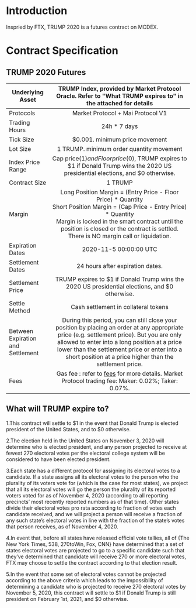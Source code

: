 # Introduction
Inspried by FTX, TRUMP 2020 is a futures contract on MCDEX.


# Contract Specification 

## TRUMP 2020 Futures

| Underlying Asset  | TRUMP Index, provided by Market Protocol Oracle. Refer to "What TRUMP expires to" in the attached for details     | 
| -------------            |:-------------: |
| Protocols                | Market Protocol + Mai Protocol V1 |
| Trading Hours            | 24h * 7 days         |  
| Tick Size                | $0.001. minimum price movement |   
| Lot Size                 | 1 TRUMP. minimum order quantity movement |
| Index Price Range        | Cap price($1) and Floor price($0), TRUMP expires to $1 if Donald Trump wins the 2020 US presidential elections, and $0 otherwise.        | 
| Contract Size            |      1 TRUMP         |   
| Margin                   |      Long Position Margin = (Entry Price - Floor Price) * Quantity<br/>Short Position Margin = (Cap Price - Entry Price) * Quantity<br/>Margin is locked in the smart contract until the position is closed or the contract is settled.<br/>There is NO margin call or liquidation.       |  
| Expiration Dates         |  2020-11-5 00:00:00 UTC  |    
| Settlement Dates         |   24 hours after expiration dates.          |
| Settlement Price         |   TRUMP expires to $1 if Donald Trump wins the 2020 US presidential elections, and $0 otherwise.             | 
| Settle Method            |   Cash settlement in collateral tokens      |  
| Between Expiration and Settlement | During this period, you can still close your position by placing an order at any appropriate price (e.g. settlement price). But you are only allowed to enter into a long position at a price lower than the settlement price or enter into a short position at a price higher than the settlement price. |
| Fees                     |   Gas fee : refer to [fees](fees.md) for more details.           Market Protocol trading fee: Maker: 0.02%; Taker: 0.07%. |   

## What will TRUMP expire to?
1.This contract will settle to $1 in the event that Donald Trump is elected president of the United States, and to $0 otherwise.

2.The election held in the United States on November 3, 2020 will determine who is elected president, and any person projected to receive at fewest 270 electoral votes per the electoral college system will be considered to have been elected president. 

3.Each state has a different protocol for assigning its electoral votes to a candidate. If a state assigns all its electoral votes to the person who the plurality of its voters vote for (which is the case for most states), we project that all its electoral votes will go the person the plurality of its reported voters voted for as of November 4, 2020 (according to all reporting precincts’ most recently reported numbers as of that time). Other states divide their electoral votes pro rata according to fraction of votes each candidate received, and we will project a person will receive a fraction of any such state’s electoral votes in line with the fraction of the state’s votes that person receives, as of November 4, 2020. 

4.In event that, before all states have released official vote tallies, all of {The New York Times, 538, 270toWin, Fox, CNN} have determined that a set of states electoral votes are projected to go to a specific candidate such that they’ve determined that candidate will receive 270 or more electoral votes, FTX may choose to settle the contract according to that election result.

5.In the event that some set of electoral votes cannot be projected according to the above criteria which leads to the impossibility of determining a candidate who is projected to receive 270 electoral votes by November 5, 2020, this contract will settle to $1 if Donald Trump is still president on February 1st, 2021, and $0 otherwise.
